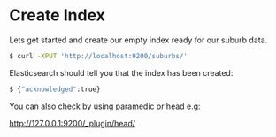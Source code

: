 # Create Index

Lets get started and create our empty index ready for our suburb data.

```bash
$ curl -XPUT 'http://localhost:9200/suburbs/'
```

Elasticsearch should tell you that the index has been created:
```bash
$ {"acknowledged":true}
```

You can also check by using paramedic or head e.g:

http://127.0.0.1:9200/_plugin/head/

